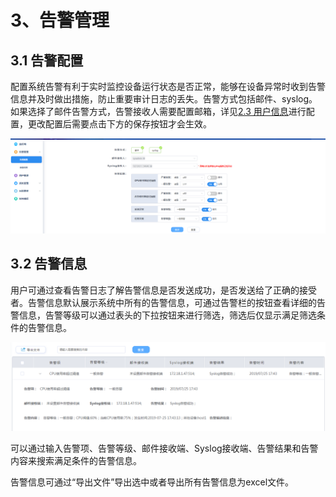 # 3、告警管理

## 3.1 告警配置

配置系统告警有利于实时监控设备运行状态是否正常，能够在设备异常时收到告警信息并及时做出措施，防止重要审计日志的丢失。告警方式包括邮件、syslog。如果选择了邮件告警方式，告警接收人需要配置邮箱，详见[2.3 用户信息](#_2.3_用户信息)进行配置，更改配置后需要点击下方的保存按钮才会生效。

![](/images/operation/sysmanage/alert/alert_1.png)

## 3.2 告警信息

用户可通过查看告警日志了解告警信息是否发送成功，是否发送给了正确的接受者。告警信息默认展示系统中所有的告警信息，可通过告警栏的按钮查看详细的告警信息，告警等级可以通过表头的下拉按钮来进行筛选，筛选后仅显示满足筛选条件的告警信息。

![](/images/operation/sysmanage/alert/alert_2.png)

可以通过输入告警项、告警等级、邮件接收端、Syslog接收端、告警结果和告警内容来搜索满足条件的告警信息。

告警信息可通过“导出文件”导出选中或者导出所有告警信息为excel文件。
